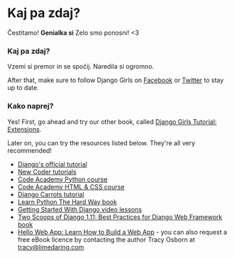 # Kaj pa zdaj?

Čestitamo! **Genialka si** Zelo smo ponosni! <3

### Kaj pa zdaj?

Vzemi si premor in se spočij. Naredila si ogromno.

After that, make sure to follow Django Girls on [Facebook](http://facebook.com/djangogirls) or [Twitter](https://twitter.com/djangogirls) to stay up to date.

### Kako naprej?

Yes! First, go ahead and try our other book, called [Django Girls Tutorial: Extensions](https://tutorial-extensions.djangogirls.org/).

Later on, you can try the resources listed below. They're all very recommended!

- [Django's official tutorial](https://docs.djangoproject.com/en/1.11/intro/tutorial01/)
- [New Coder tutorials](http://newcoder.io/tutorials/)
- [Code Academy Python course](https://www.codecademy.com/en/tracks/python)
- [Code Academy HTML & CSS course](https://www.codecademy.com/tracks/web)
- [Django Carrots tutorial](https://github.com/ggcarrots/django-carrots)
- [Learn Python The Hard Way book](http://learnpythonthehardway.org/book/)
- [Getting Started With Django video lessons](http://www.gettingstartedwithdjango.com/)
- [Two Scoops of Django 1.11: Best Practices for Django Web Framework book](https://www.twoscoopspress.com/products/two-scoops-of-django-1-11)
- [Hello Web App: Learn How to Build a Web App](https://hellowebapp.com/) - you can also request a free eBook licence by contacting the author Tracy Osborn at <tracy@limedaring.com>